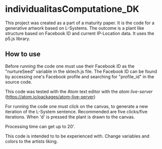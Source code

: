# individualitasComputatione_DK

This project was created as a part of a maturity paper. It is the code for a generative artwork based on L-Systems. The outcome is a plant like structure based on Facebook ID and current IP-Location data. It uses the p5.js library.

## How to use

Before running the code one must use their Facebook ID as the "nurtureSeed" variable in the sktech.js file. The Facebook ID can be found by accessing one's Facebook profile and searching for "profile_id" in the source code. 

This code was tested with the Atom text editor with the _atom live-server_ (https://atom.io/packages/atom-live-server)

For running the code one must click on the canvas, to generate a new iteration of the L-System sentence. Recommended are five clicks/five iterations. When 'd' is pressed the plant is drawn to the canvas.

Processing time can get up to 20'. 

This code is intended to to be experienced with. Change variables and colors to the artists liking.
